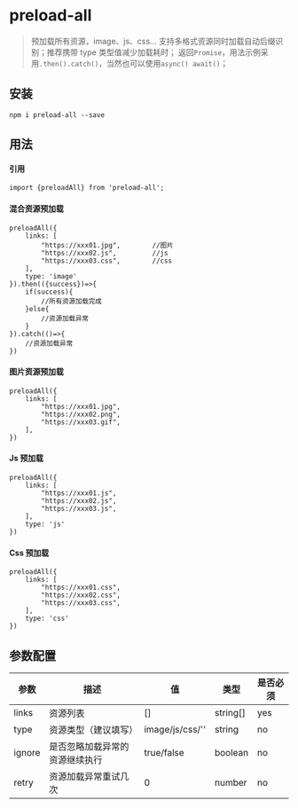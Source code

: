 <!--
 * @Autor: xkh
 * @Date: 2020-07-27 18:55:19
 * @LastEditors: xkh
 * @LastEditTime: 2020-07-27 19:30:19
-->

# preload-all

> 预加载所有资源，image、js、css... 支持多格式资源同时加载自动后缀识别；推荐携带 type 类型值减少加载耗时；
> 返回`Promise`，用法示例采用`.then().catch()`，当然也可以使用`async() await()`；

## 安装

```
npm i preload-all --save
```

## 用法

#### 引用

```
import {preloadAll} from 'preload-all';
```

#### 混合资源预加载

```
preloadAll({
    links: [
        "https://xxx01.jpg",        //图片
        "https://xxx02.js",         //js
        "https://xxx03.css",        //css
    ],
    type: 'image'
}).then(({success})=>{
    if(success){
        //所有资源加载完成
    }else{
        //资源加载异常
    }
}).catch(()=>{
    //资源加载异常
})
```

#### 图片资源预加载

```
preloadAll({
    links: [
        "https://xxx01.jpg",
        "https://xxx02.png",
        "https://xxx03.gif",
    ],
})
```

#### Js 预加载

```
preloadAll({
    links: [
        "https://xxx01.js",
        "https://xxx02.js",
        "https://xxx03.js",
    ],
    type: 'js'
})
```

#### Css 预加载

```
preloadAll({
    links: [
        "https://xxx01.css",
        "https://xxx02.css",
        "https://xxx03.css",
    ],
    type: 'css'
})
```

## 参数配置

| 参数   | 描述                           | 值              | 类型     | 是否必须 |
| ------ | ------------------------------ | --------------- | -------- | -------- |
| links  | 资源列表                       | []              | string[] | yes      |
| type   | 资源类型（建议填写）           | image/js/css/'' | string   | no       |
| ignore | 是否忽略加载异常的资源继续执行 | true/false      | boolean  | no       |
| retry  | 资源加载异常重试几次           | 0               | number   | no       |
